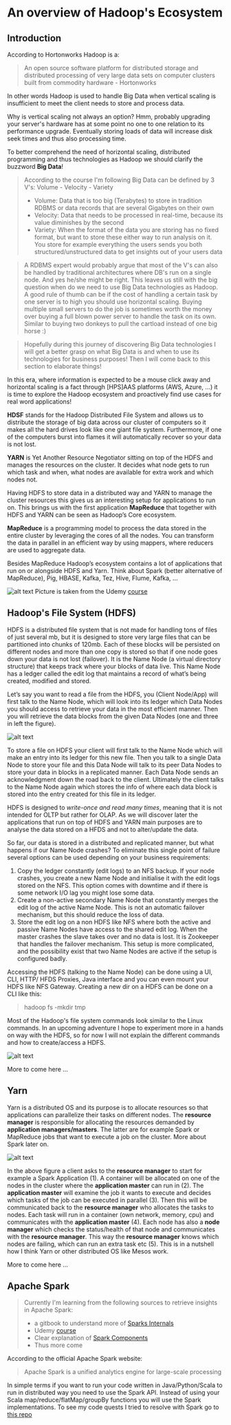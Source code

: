 # An overview of Hadoop's Ecosystem

## Introduction
According to Hortonworks Hadoop is a:

> An open source software platform for distributed storage and distributed processing of very large data sets on computer clusters built from commodity hardware - Hortonworks

In other words Hadoop is used to handle Big Data when vertical scaling is insufficient to meet the client
needs to store and process data.

Why is vertical scaling not always an option? Hmm, probably upgrading your server's hardware has at some point no one to one relation to its performance upgrade. 
Eventually storing loads of data will increase disk seek times and thus also processing time. 
  
To better comprehend the need of horizontal scaling, distributed programming and thus technologies as Hadoop we should clarify the buzzword  **Big Data**!

> According to the course I'm following Big Data can be defined by 3 V's: Volume - Velocity - Variety 
> * Volume: Data that is too big (Terabytes) to store in tradition RDBMS or data records that are several Gigabytes on their own
> * Velocity:  Data that needs to be processed in real-time, because its value diminishes by the second
> * Variety: When the format of the data you are storing has no fixed format, but want to store these  either way 
to run analysis on it. You store for example everything the users sends you both structured/unstructured data to get insights out of your users data

>A RDBMS expert would probably argue that most of the V's can also be handled by traditional architectures where DB's run on a single node. 
And yes he/she might be right. 
This leaves us still with the big question when do we need to use Big Data technologies as Hadoop. A good rule of thumb 
can be if the cost of handling a certain task by one server 
is to high you should use horizontal scaling. Buying multiple small servers to do the job is sometimes worth the money 
over buying a full blown power server to handle the task on its own. 
Similar to buying two donkeys to pull the cartload instead of one big horse :)

>Hopefully during this journey of discovering Big Data technologies I will get a better grasp on what Big Data is and when to use its technologies for business purposes! 
Then I will come back to this section to elaborate things!


In this era, where information is expected to be a mouse click away and horizontal scaling is a fact through [HPS]AAS 
platforms (AWS, Azure, …) it is time to explore the Hadoop ecosystem and proactively find use cases for real word applications!

**HDSF** stands for the Hadoop Distributed File System and allows us to distribute the storage of big data 
across our cluster of computers so it makes all the hard drives look like one giant file system. 
Furthermore, if one of the computers burst into flames it will automatically recover so your data is not lost. 
 
**YARN** is Yet Another Resource Negotiator sitting on top of the HDFS and manages the resources on the cluster. 
It decides what node gets to run which task and when, what nodes are available for extra work and which nodes not.

Having HDFS to store data in a distributed way and YARN to manage the cluster resources this gives us an interesting 
setup for applications to run on. This brings us with the first application **MapReduce** that together with HDFS and 
YARN can be seen as Hadoop’s Core ecosystem. 

**MapReduce** is a programming model to process the data stored in the entire cluster by leveraging the cores of all the nodes. 
You can transform the data in parallel in an efficient way by using mappers, where reducers are used to aggregate data. 

Besides MapReduce Hadoop’s ecosystem contains a lot of applications that run on or alongside HDFS and Yarn. 
Think about Spark (better alternative of MapReduce), Pig, HBASE, Kafka, Tez, Hive, Flume, Kafka, ...

![alt text](https://github.com/msnm/DiscoveringBigData/raw/master/hadoop/notes/img/hadoopsecosystem.png "HadoopsEcosystem") 
Picture is taken from the Udemy [course](https://www.udemy.com/the-ultimate-hands-on-hadoop-tame-your-big-data)

## Hadoop's File System (HDFS)

HDFS is a distributed file system that is not made for handling tons of files of just several mb, 
but it is designed to store very large files that can be 
partitioned into chunks of 120mb. Each of these blocks will be persisted on different nodes and more than one copy is stored so that 
if one node goes down your data is not lost (failover). It is the Name Node (a virtual directory structure) that keeps 
track where your blocks of data live. This Name Node has a ledger called the edit log that maintains a record of 
what’s being created, modified and stored. 

Let’s say you want to read a file from the HDFS, you (Client Node/App) will first talk to the Name Node, which will look 
into its ledger which Data Nodes you should access to retrieve your data in the most efficient manner. 
Then you will retrieve the data blocks from the given Data Nodes (one and three in left the figure). 

![alt text](https://github.com/msnm/DiscoveringBigData/raw/master/hadoop/notes/img/read_write_hfds.png "Left: reading from HDFS, Right: writing to HDFS") 

To store a file on HDFS your client will first talk to the Name Node which will make an entry into its ledger for 
this new file. Then you talk to a single Data Node to store your file and this Data Node will talk to its peer Data Nodes 
to store your data in blocks in a replicated manner. Each Data Node sends an acknowledgment down the road back to the client. 
Ultimately the client talks to the Name Node again which stores the info of where each data block is stored into the entry 
created for this file in its ledger. 

HDFS is designed to *write-once and read many times*, meaning that it is not intended for OLTP but rather for OLAP. As we will discover later the applications
that run on top of HDFS and YARN main purposes are to analyse the data stored on a HFDS and not to alter/update the data. 

So far, our data is stored in a distributed and replicated manner, but what happens if our Name Node crashes? 
To eliminate this single point of failure several options can be used depending on your business requirements: 
1)	Copy the ledger constantly (edit logs) to an NFS backup. If your node crashes, you create a new Name Node and 
    initialise it with the edit logs stored on the NFS. This option comes with downtime and if there is some network I/O lag you might lose some data. 
2)	Create a non-active secondary Name Node that constantly merges the edit log of the active Name Node. 
    This is not an automatic failover mechanism, but this should reduce the loss of data.
3)	Store the edit log on a non HDFS like NFS where both the active and passive Name Nodes have access to the shared 
    edit log. When the master crashes the slave takes over and no data is lost. It is Zookeeper that handles the failover mechanism. 
    This setup is more complicated, and the possibility exist that two Name Nodes are active if the setup is configured badly.

Accessing the HDFS (talking to the Name Node) can be done using a UI, CLI, HTTP/ HFDS Proxies, Java interface and you can even mount your HDFS like NFS Gateway.
Creating a new dir on a HDFS can be done on a CLI like this: 
> hadoop fs -mkdir tmp

Most of the Hadoop's file system commands look similar to the Linux commands. In an upcoming adventure I hope to experiment more
 in a hands on way with the HDFS, so for now I will not explain the different commands and how to create/access a HDFS.
  
![alt text](https://github.com/msnm/DiscoveringBigData/raw/master/hadoop/notes/img/architecture_hfds.png "Basic architecture sketch of a HDFS") 

More to come here ...  

## Yarn

Yarn is a distributed OS and its purpose is to allocate resources so that applications can parallelize their tasks on different nodes. 
The **resource manager** is responsible for allocating the resources demanded by **application managers/masters**. The latter are
for example Spark or MapReduce jobs that want to execute a job on the cluster. More about Spark later on.  

![alt text](https://github.com/msnm/DiscoveringBigData/raw/master/hadoop/notes/img/yarn.png "Basic architecture sketch of a HDFS") 

In the above figure a client asks to the **resource manager** to start for example a Spark Application (1). 
A container will be allocated on one of the nodes in the cluster where the **application master** can run in (2). 
The **application master** will examine the job it wants to execute and decides which tasks of the job can be executed in parallel (3).
Then this will be communicated back to the **resource manager** who allocates the tasks to nodes. Each task will run in 
a container (own network, memory, cpu) and communicates with the **application master** (4). Each node has also a **node manager** 
which checks the status/health of that node and communicates with the **resource manager**. This way the **resource manager** knows which
nodes are failing, which can run an extra task etc (5). This is in a nutshell how I think Yarn or other distributed OS like Mesos work.  
 
More to come here ...

## Apache Spark

> Currently I'm learning from the following sources to retrieve insights in Apache Spark: 
>* a gitbook to understand more of [Sparks Internals](https://jaceklaskowski.gitbooks.io/mastering-apache-spark/)
>* Udemy [course](https://www.udemy.com/apache-spark-with-scala-hands-on-with-big-data)
>* Clear explanation of [Spark Components](https://www.youtube.com/watch?v=m4pYYnY4_gU&list=PLFxgwFEQig6wWDHq3iMfjm5ZCHs_UdIp7)
>* Thus more come

According to the official Apache Spark website:

> Apache Spark is a unified analytics engine for large-scale processing

In simple terms if you want to run your code written in Java/Python/Scala to run in distributed way you need to use
the Spark API. Instead of using your Scala map/reduce/flatMap/groupBy functions you will use the Spark implementations.
To see my code quests I tried to resolve with Spark go to [this repo](https://github.com/msnm/DiscoveringBigData/tree/master/spark/code/helloworld/src/main/scala/spark/exercises)










